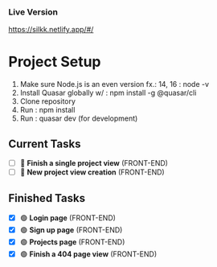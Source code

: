 ### Live Version
https://silkk.netlify.app/#/

# Project Setup
1. Make sure Node.js is an even version fx.: 14, 16 : node -v
2. Install Quasar globally w/ : npm install -g @quasar/cli
3. Clone repository
4. Run : npm install
5. Run : quasar dev (for development)

## Current Tasks
- [ ] 🔵 **Finish a single project view** (FRONT-END)
- [ ] 🔵 **New project view creation** (FRONT-END)

## Finished Tasks
- [x] 🟢 **Login page** (FRONT-END)
- [x] 🟢 **Sign up page** (FRONT-END)
- [x] 🟢 **Projects page** (FRONT-END)
- [x] 🟢 **Finish a 404 page view** (FRONT-END)
